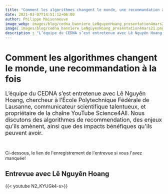 ```yaml
---
title: "Comment les algorithmes changent le monde, une recommandation à la fois"
date: 2021-03-07T14:51:12+06:00
author: Philippe Maisonneuve
image_webp: images/blog/cedna_banniere_LeNguyenHoang_presentation4mars21.webp
image: images/blog/cedna_banniere_LeNguyenHoang_presentation4mars21.png
description : "L’équipe du CEDNA s’est entretenue avec Lê Nguyên Hoang, chercheur à l’École Polytechnique Fédérale de Lausanne, communicateur scientifique talentueux, et propriétaire de la chaîne YouTube Science4All. Nous discutons des algorithmes de recommendation, des enjeux qu'ils amènent, ainsi que des impacts bénéfiques qu'ils  peuvent avoir."
---
```


# Comment les algorithmes changent le monde, une recommandation à la fois

<font size="4">L’équipe du CEDNA s’est entretenue avec Lê Nguyên Hoang, chercheur à l’École Polytechnique Fédérale de Lausanne, communicateur scientifique talentueux, et propriétaire de la chaîne YouTube Science4All. Nous discutons des algorithmes de recommendation, des enjeux qu'ils amènent, ainsi que des impacts bénéfiques qu'ils  peuvent avoir. </font>

<br >

Ci-dessous, le lien de l'enregistrement de l'entrevue si vous l'avez manquée! 

## **Entrevue avec Lê Nguyên Hoang**

{{< youtube N2_KYUGk4-s>}}
